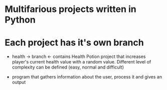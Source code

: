 # Multifarious projects written in Python


# Each project has it's own branch
- health -> branch <- contains Health Potion project that increases  player's current health value with a random value. Different level of complexity can be defined (easy, normal and difficult)


- program that gathers information about the user, process it and gives an output